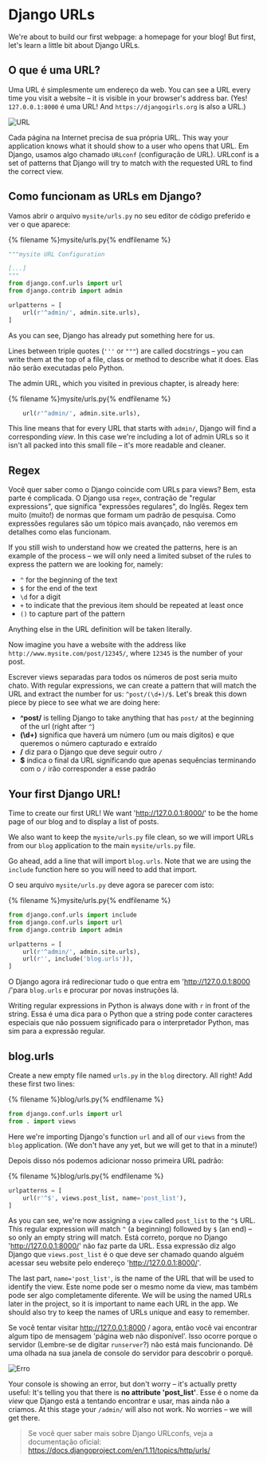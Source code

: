 # Django URLs

We're about to build our first webpage: a homepage for your blog! But first, let's learn a little bit about Django URLs.

## O que é uma URL?

Uma URL é simplesmente um endereço da web. You can see a URL every time you visit a website – it is visible in your browser's address bar. (Yes! `127.0.0.1:8000` é uma URL! And `https://djangogirls.org` is also a URL.)

![URL](images/url.png)

Cada página na Internet precisa de sua própria URL. This way your application knows what it should show to a user who opens that URL. Em Django, usamos algo chamado `URLconf` (configuração de URL). URLconf is a set of patterns that Django will try to match with the requested URL to find the correct view.

## Como funcionam as URLs em Django?

Vamos abrir o arquivo `mysite/urls.py` no seu editor de código preferido e ver o que aparece:

{% filename %}mysite/urls.py{% endfilename %}

```python
"""mysite URL Configuration

[...]
"""
from django.conf.urls import url
from django.contrib import admin

urlpatterns = [
    url(r'^admin/', admin.site.urls), 
]
```

As you can see, Django has already put something here for us.

Lines between triple quotes (`'''` or `"""`) are called docstrings – you can write them at the top of a file, class or method to describe what it does. Elas não serão executadas pelo Python.

The admin URL, which you visited in previous chapter, is already here:

{% filename %}mysite/urls.py{% endfilename %}

```python
    url(r'^admin/', admin.site.urls),
```

This line means that for every URL that starts with `admin/`, Django will find a corresponding *view*. In this case we're including a lot of admin URLs so it isn't all packed into this small file – it's more readable and cleaner.

## Regex

Você quer saber como o Django coincide com URLs para views? Bem, esta parte é complicada. O Django usa `regex`, contração de "regular expressions", que significa "expressões regulares", do Inglês. Regex tem muito (muito!) de normas que formam um padrão de pesquisa. Como expressões regulares são um tópico mais avançado, não veremos em detalhes como elas funcionam.

If you still wish to understand how we created the patterns, here is an example of the process – we will only need a limited subset of the rules to express the pattern we are looking for, namely:

* `^` for the beginning of the text
* `$` for the end of the text
* `\d` for a digit
* `+` to indicate that the previous item should be repeated at least once
* `()` to capture part of the pattern

Anything else in the URL definition will be taken literally.

Now imagine you have a website with the address like `http://www.mysite.com/post/12345/`, where `12345` is the number of your post.

Escrever views separadas para todos os números de post seria muito chato. With regular expressions, we can create a pattern that will match the URL and extract the number for us: `^post/(\d+)/$`. Let's break this down piece by piece to see what we are doing here:

* **^post/** is telling Django to take anything that has `post/` at the beginning of the url (right after `^`)
* **(\d+)** significa que haverá um número (um ou mais dígitos) e que queremos o número capturado e extraído
* **/** diz para o Django que deve seguir outro `/`
* **$** indica o final da URL significando que apenas sequências terminando com o `/` irão corresponder a esse padrão

## Your first Django URL!

Time to create our first URL! We want 'http://127.0.0.1:8000/' to be the home page of our blog and to display a list of posts.

We also want to keep the `mysite/urls.py` file clean, so we will import URLs from our `blog` application to the main `mysite/urls.py` file.

Go ahead, add a line that will import `blog.urls`. Note that we are using the `include` function here so you will need to add that import.

O seu arquivo `mysite/urls.py` deve agora se parecer com isto:

{% filename %}mysite/urls.py{% endfilename %}

```python
from django.conf.urls import include
from django.conf.urls import url
from django.contrib import admin

urlpatterns = [
    url(r'^admin/', admin.site.urls),
    url(r'', include('blog.urls')),
]
```

O Django agora irá redirecionar tudo o que entra em 'http://127.0.0.1:8000 /'para `blog.urls` e procurar por novas instruções lá.

Writing regular expressions in Python is always done with `r` in front of the string. Essa é uma dica para o Python que a string pode conter caracteres especiais que não possuem significado para o interpretador Python, mas sim para a expressão regular.

## blog.urls

Create a new empty file named `urls.py` in the `blog` directory. All right! Add these first two lines:

{% filename %}blog/urls.py{% endfilename %}

```python
from django.conf.urls import url
from . import views
```

Here we're importing Django's function `url` and all of our `views` from the `blog` application. (We don't have any yet, but we will get to that in a minute!)

Depois disso nós podemos adicionar nosso primeira URL padrão:

{% filename %}blog/urls.py{% endfilename %}

```python
urlpatterns = [
    url(r'^$', views.post_list, name='post_list'),
]
```

As you can see, we're now assigning a `view` called `post_list` to the `^$` URL. This regular expression will match `^` (a beginning) followed by `$` (an end) – so only an empty string will match. Está correto, porque no Django 'http://127.0.0.1:8000/' não faz parte da URL. Essa expressão diz algo Django que `views.post_list` é o que deve ser chamado quando alguém acessar seu website pelo endereço 'http://127.0.0.1:8000/'.

The last part, `name='post_list'`, is the name of the URL that will be used to identify the view. Este nome pode ser o mesmo nome da view, mas também pode ser algo completamente diferente. We will be using the named URLs later in the project, so it is important to name each URL in the app. We should also try to keep the names of URLs unique and easy to remember.

Se você tentar visitar http://127.0.0.1:8000 / agora, então você vai encontrar algum tipo de mensagem 'página web não disponível'. Isso ocorre porque o servidor (Lembre-se de digitar `runserver`?) não está mais funcionando. Dê uma olhada na sua janela de console do servidor para descobrir o porquê.

![Erro](images/error1.png)

Your console is showing an error, but don't worry – it's actually pretty useful: It's telling you that there is **no attribute 'post_list'**. Esse é o nome da *view* que Django está a tentando encontrar e usar, mas ainda não a criamos. At this stage your `/admin/` will also not work. No worries – we will get there.

> Se você quer saber mais sobre Django URLconfs, veja a documentação oficial: https://docs.djangoproject.com/en/1.11/topics/http/urls/